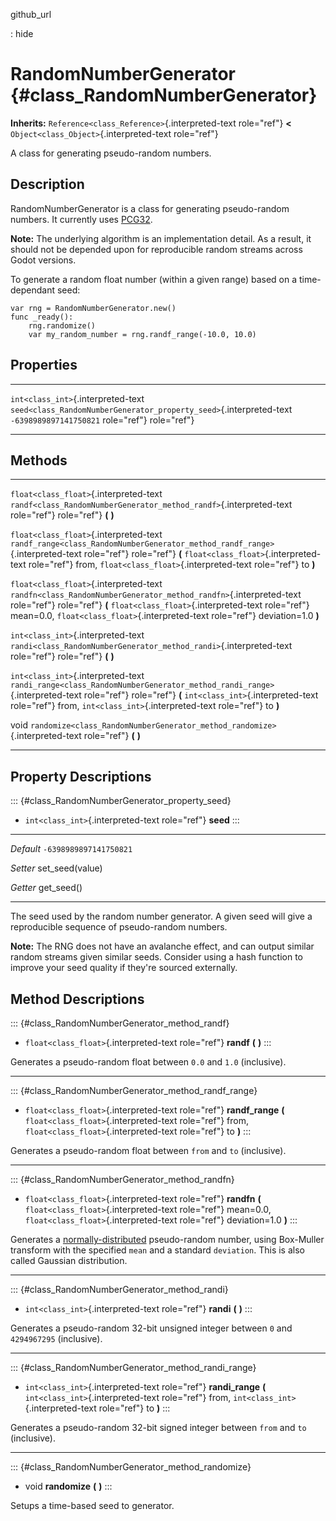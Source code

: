 github\_url

:   hide

RandomNumberGenerator {#class_RandomNumberGenerator}
=====================

**Inherits:** `Reference<class_Reference>`{.interpreted-text role="ref"}
**\<** `Object<class_Object>`{.interpreted-text role="ref"}

A class for generating pseudo-random numbers.

Description
-----------

RandomNumberGenerator is a class for generating pseudo-random numbers.
It currently uses [PCG32](http://www.pcg-random.org/).

**Note:** The underlying algorithm is an implementation detail. As a
result, it should not be depended upon for reproducible random streams
across Godot versions.

To generate a random float number (within a given range) based on a
time-dependant seed:

    var rng = RandomNumberGenerator.new()
    func _ready():
        rng.randomize()
        var my_random_number = rng.randf_range(-10.0, 10.0)

Properties
----------

  ------------------------------------ --------------------------------------------------------------------- ------------------------
  `int<class_int>`{.interpreted-text   `seed<class_RandomNumberGenerator_property_seed>`{.interpreted-text   `-6398989897141750821`
  role="ref"}                          role="ref"}                                                           

  ------------------------------------ --------------------------------------------------------------------- ------------------------

Methods
-------

  ---------------------------------------- ---------------------------------------------------------------------------------
  `float<class_float>`{.interpreted-text   `randf<class_RandomNumberGenerator_method_randf>`{.interpreted-text role="ref"}
  role="ref"}                              **(** **)**

  `float<class_float>`{.interpreted-text   `randf_range<class_RandomNumberGenerator_method_randf_range>`{.interpreted-text
  role="ref"}                              role="ref"} **(** `float<class_float>`{.interpreted-text role="ref"} from,
                                           `float<class_float>`{.interpreted-text role="ref"} to **)**

  `float<class_float>`{.interpreted-text   `randfn<class_RandomNumberGenerator_method_randfn>`{.interpreted-text role="ref"}
  role="ref"}                              **(** `float<class_float>`{.interpreted-text role="ref"} mean=0.0,
                                           `float<class_float>`{.interpreted-text role="ref"} deviation=1.0 **)**

  `int<class_int>`{.interpreted-text       `randi<class_RandomNumberGenerator_method_randi>`{.interpreted-text role="ref"}
  role="ref"}                              **(** **)**

  `int<class_int>`{.interpreted-text       `randi_range<class_RandomNumberGenerator_method_randi_range>`{.interpreted-text
  role="ref"}                              role="ref"} **(** `int<class_int>`{.interpreted-text role="ref"} from,
                                           `int<class_int>`{.interpreted-text role="ref"} to **)**

  void                                     `randomize<class_RandomNumberGenerator_method_randomize>`{.interpreted-text
                                           role="ref"} **(** **)**
  ---------------------------------------- ---------------------------------------------------------------------------------

Property Descriptions
---------------------

::: {#class_RandomNumberGenerator_property_seed}
-   `int<class_int>`{.interpreted-text role="ref"} **seed**
:::

  ----------- --------------------------
  *Default*   `-6398989897141750821`

  *Setter*    set\_seed(value)

  *Getter*    get\_seed()
  ----------- --------------------------

The seed used by the random number generator. A given seed will give a
reproducible sequence of pseudo-random numbers.

**Note:** The RNG does not have an avalanche effect, and can output
similar random streams given similar seeds. Consider using a hash
function to improve your seed quality if they\'re sourced externally.

Method Descriptions
-------------------

::: {#class_RandomNumberGenerator_method_randf}
-   `float<class_float>`{.interpreted-text role="ref"} **randf** **(**
    **)**
:::

Generates a pseudo-random float between `0.0` and `1.0` (inclusive).

------------------------------------------------------------------------

::: {#class_RandomNumberGenerator_method_randf_range}
-   `float<class_float>`{.interpreted-text role="ref"} **randf\_range**
    **(** `float<class_float>`{.interpreted-text role="ref"} from,
    `float<class_float>`{.interpreted-text role="ref"} to **)**
:::

Generates a pseudo-random float between `from` and `to` (inclusive).

------------------------------------------------------------------------

::: {#class_RandomNumberGenerator_method_randfn}
-   `float<class_float>`{.interpreted-text role="ref"} **randfn** **(**
    `float<class_float>`{.interpreted-text role="ref"} mean=0.0,
    `float<class_float>`{.interpreted-text role="ref"} deviation=1.0
    **)**
:::

Generates a
[normally-distributed](https://en.wikipedia.org/wiki/Normal_distribution)
pseudo-random number, using Box-Muller transform with the specified
`mean` and a standard `deviation`. This is also called Gaussian
distribution.

------------------------------------------------------------------------

::: {#class_RandomNumberGenerator_method_randi}
-   `int<class_int>`{.interpreted-text role="ref"} **randi** **(** **)**
:::

Generates a pseudo-random 32-bit unsigned integer between `0` and
`4294967295` (inclusive).

------------------------------------------------------------------------

::: {#class_RandomNumberGenerator_method_randi_range}
-   `int<class_int>`{.interpreted-text role="ref"} **randi\_range**
    **(** `int<class_int>`{.interpreted-text role="ref"} from,
    `int<class_int>`{.interpreted-text role="ref"} to **)**
:::

Generates a pseudo-random 32-bit signed integer between `from` and `to`
(inclusive).

------------------------------------------------------------------------

::: {#class_RandomNumberGenerator_method_randomize}
-   void **randomize** **(** **)**
:::

Setups a time-based seed to generator.
